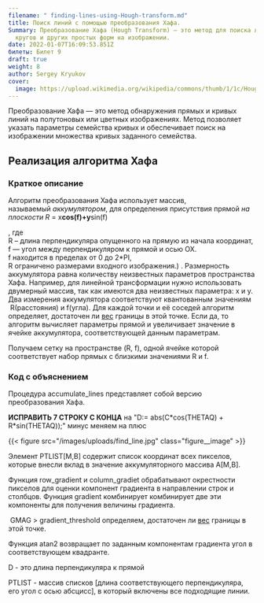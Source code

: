 ```yaml
---
filename: " finding-lines-using-Hough-transform.md"
title: Поиск линий с помощью преобразования Хафа.
Summary: Преобразование Хафа (Hough Transform) — это метод для поиска линий,
  кругов и других простых форм на изображении.
date: 2022-01-07T16:09:53.851Z
билеты: Билет 9
draft: true
weight: 8
author: Sergey Kryukov
cover:
  image: https://upload.wikimedia.org/wikipedia/commons/thumb/1/1c/Hough-example-result-en.png/800px-Hough-example-result-en.png
---
```

Преобразование Хафа — это метод обнаружения прямых и кривых линий на полутоновых или цветных изображениях. Метод позволяет указать параметры семейства кривых и обеспечивает поиск на изображении множества кривых заданного семейства. 

## Реализация алгоритма Хафа

### Краткое описание

Алгоритм преобразования Хафа использует массив, называемый *аккумулятором*, для определения присутствия прямой *на плоскости R* = x**cos(f)+y**sin(f) 

, где\
R – длина перпендикуляра опущенного на прямую из начала координат,\
f — угол между перпендикуляром к прямой и осью OX.\
f находится в пределах от 0 до 2*PI,\
R ограничено размерами входного изображения.) . Размерность аккумулятора равна количеству неизвестных параметров пространства Хафа. Например, для линейной трансформации нужно использовать двумерный массив, так как имеются два неизвестных параметра: x и y. Два измерения аккумулятора соответствуют квантованным значениям  R(расстояния) и f(угла). Для каждой точки и её соседей алгоритм определяет, достаточен ли [вес](https://ru.wikipedia.org/wiki/%D0%92%D0%B5%D1%81%D0%BE%D0%B2%D0%B0%D1%8F_%D1%84%D1%83%D0%BD%D0%BA%D1%86%D0%B8%D1%8F "Весовая функция") границы в этой точке. Если да, то алгоритм вычисляет параметры прямой и увеличивает значение в ячейке аккумулятора, соответствующей данным параметрам.

Получаем сетку на пространстве (R, f), одной ячейке которой соответствует набор прямых с близкими значениями R и f.

### Код с объяснением

Процедура accumulate_lines представляет собой версию преобразования Хафа. 

**ИСПРАВИТЬ 7 СТРОКУ С КОНЦА** на "D:= abs(C\*cos(THETAQ) + R\*sin(THETAQ));"      минус меняем на плюс

{{< figure src="/images/uploads/find_line.jpg"
class="figure__image" >}}



Элемент PTLIST\[M,B] содержит список координат всех пикселов, которые внесли вклад в значение аккумуляторного массива A\[M,B]. 

Функция row_gradient и column_gradiet обрабатывают окрестности пикселов для оценки компонент градиента в направлении строк и столбцов.                                                                                                Функция gradient комбинирует комбинирует две эти компоненты для получения величины градиента.



<!--StartFragment-->

 GMAG > gradient_threshold определяем, достаточен ли [вес](https://ru.wikipedia.org/wiki/%D0%92%D0%B5%D1%81%D0%BE%D0%B2%D0%B0%D1%8F_%D1%84%D1%83%D0%BD%D0%BA%D1%86%D0%B8%D1%8F "Весовая функция") границы в этой точке.

<!--EndFragment-->



Функция atan2 возвращает по заданным компонентам градиента угол в соответствующем квадранте. 

D - это длина перпендикуляра к прямой

PTLIST - массив списков \[длина соответствующего перпендикуляра,  его угол с осью абсцисс], в который включены все подходящие линии.